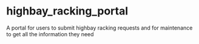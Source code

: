 # highbay_racking_portal
A portal for users to submit highbay racking requests and for maintenance to get all the information they need
